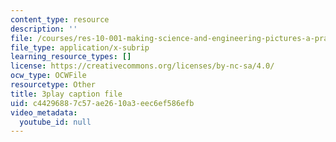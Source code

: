 ```yaml
---
content_type: resource
description: ''
file: /courses/res-10-001-making-science-and-engineering-pictures-a-practical-guide-to-presenting-your-work-spring-2016/c44296887c57ae2610a3eec6ef586efb_37CbZdeh_lU.srt
file_type: application/x-subrip
learning_resource_types: []
license: https://creativecommons.org/licenses/by-nc-sa/4.0/
ocw_type: OCWFile
resourcetype: Other
title: 3play caption file
uid: c4429688-7c57-ae26-10a3-eec6ef586efb
video_metadata:
  youtube_id: null
---
```

